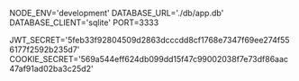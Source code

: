 NODE_ENV='development'
DATABASE_URL='./db/app.db'
DATABASE_CLIENT='sqlite'
PORT=3333

JWT_SECRET='5feb33f92804509d2863dcccdd8cf1768e7347f69ee274f556177f2592b235d7'
COOKIE_SECRET='569a544eff624db099dd15f47c99002038f7e73df86aac47af91ad02ba3c25d2'
